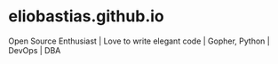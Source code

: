 # eliobastias.github.io
Open Source Enthusiast 
| Love to write elegant code 
| Gopher, Python 
| DevOps 
| DBA
